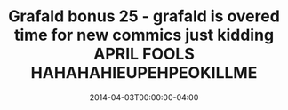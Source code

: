---
title: "Grafald bonus 25 - grafald is overed time for new commics just kidding APRIL FOOLS HAHAHAHIEUPEHPEOKILLME"
type: "image"
date: 2014-04-03T00:00:00-04:00
draft: false
categories: ["Projects"]
image_path: "../img/2014/bonus_25.png"
alt_text: ""
---